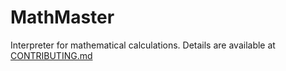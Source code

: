 # MathMaster
Interpreter for mathematical calculations. Details are available at [CONTRIBUTING.md](CONTRIBUTING.md)
